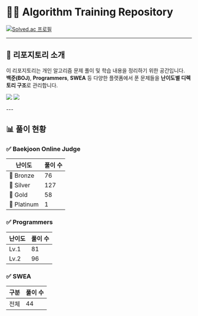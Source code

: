 # 🧑‍💻 Algorithm Training Repository

[![Solved.ac 프로필](http://mazassumnida.wtf/api/v2/generate_badge?boj=dnjs3023)](https://solved.ac/dnjs3023)

---
## 📌 리포지토리 소개
이 리포지토리는 개인 알고리즘 문제 풀이 및 학습 내용을 정리하기 위한 공간입니다.  
**백준(BOJ)**, **Programmers**, **SWEA** 등 다양한 플랫폼에서 푼 문제들을 **난이도별 디렉토리 구조**로 관리합니다.  
<p>
<img src="https://img.shields.io/badge/C++-00599C?style=for-the-badge&logo=cplusplus&logoColor=white">
<img src="https://img.shields.io/badge/JAVA-007396?style=for-the-badge&logo=OpenJDK&logoColor=white">
</p>
---

## 📊 풀이 현황

### ✅ Baekjoon Online Judge

| 난이도         | 풀이 수 |
| ----------- | ---- |
| 🥉 Bronze   | 76    |
| 🥈 Silver   | 127    |
| 🥇 Gold     | 58    |
| 💎 Platinum | 1    |

### ✅ Programmers

| 난이도  | 풀이 수 |
| ---- | ---- |
| Lv.1 | 81    |
| Lv.2 | 96    |

### ✅ SWEA

| 구분 | 풀이 수 |
| -- | ---- |
| 전체 | 44    |
